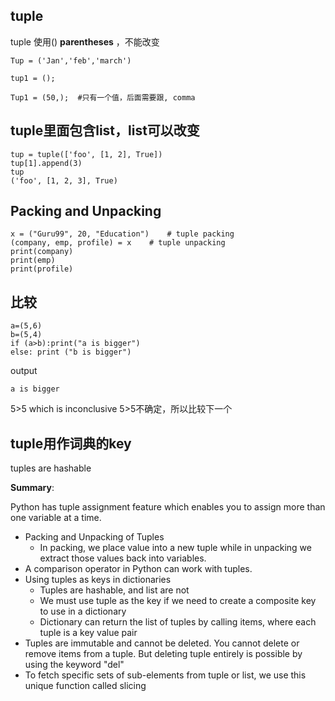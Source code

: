 ## tuple

tuple 使用() **parentheses** ，不能改变

```
Tup = ('Jan','feb','march')
```

```
tup1 = ();
```

```
Tup1 = (50,);  #只有一个值，后面需要跟, comma
```

## tuple里面包含list，list可以改变

```
tup = tuple(['foo', [1, 2], True])
tup[1].append(3)
tup
('foo', [1, 2, 3], True)
```



## Packing and Unpacking

```
x = ("Guru99", 20, "Education")    # tuple packing
(company, emp, profile) = x    # tuple unpacking
print(company)
print(emp)
print(profile)
```

## 比较

```
a=(5,6)
b=(5,4)
if (a>b):print("a is bigger")
else: print ("b is bigger")
```

output

```
a is bigger
```

5>5 which is inconclusive 5>5不确定，所以比较下一个

## tuple用作词典的key

 tuples are hashable



**Summary**:

Python has tuple assignment feature which enables you to assign more than one variable at a time.

- Packing and Unpacking of Tuples
  - In packing, we place value into a new tuple while in unpacking we extract those values back into variables.
- A comparison operator in Python can work with tuples.
- Using tuples as keys in dictionaries
  - Tuples are hashable, and list are not
  - We must use tuple as the key if we need to create a composite key to use in a dictionary
  - Dictionary can return the list of tuples by calling items, where each tuple is a key value pair
- Tuples are immutable and cannot be deleted. You cannot delete or remove items from a tuple. But deleting tuple entirely is possible by using the keyword "del"
- To fetch specific sets of sub-elements from tuple or list, we use this unique function called slicing